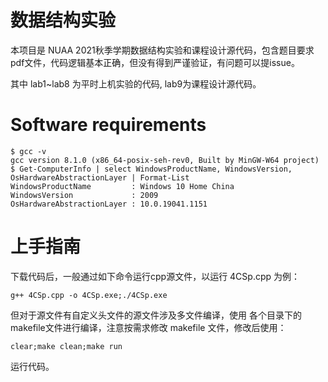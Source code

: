 # 数据结构实验

本项目是 NUAA 2021秋季学期数据结构实验和课程设计源代码，包含题目要求pdf文件，代码逻辑基本正确，但没有得到严谨验证，有问题可以提issue。

其中 lab1~lab8 为平时上机实验的代码, lab9为课程设计源代码。

# Software requirements
```
$ gcc -v
gcc version 8.1.0 (x86_64-posix-seh-rev0, Built by MinGW-W64 project)
$ Get-ComputerInfo | select WindowsProductName, WindowsVersion, OsHardwareAbstractionLayer | Format-List
WindowsProductName         : Windows 10 Home China
WindowsVersion             : 2009
OsHardwareAbstractionLayer : 10.0.19041.1151
```
# 上手指南

下载代码后，一般通过如下命令运行cpp源文件，以运行 4CSp.cpp 为例：
```
g++ 4CSp.cpp -o 4CSp.exe;./4CSp.exe
```

但对于源文件有自定义头文件的源文件涉及多文件编译，使用 各个目录下的makefile文件进行编译，注意按需求修改 makefile 文件，修改后使用：
```
clear;make clean;make run
```
运行代码。